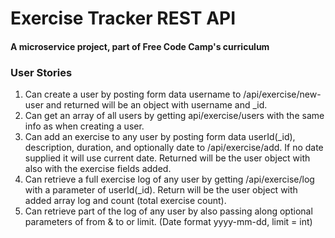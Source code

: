 # Exercise Tracker REST API

#### A microservice project, part of Free Code Camp's curriculum

### User Stories

1. Can create a user by posting form data username to /api/exercise/new-user and returned will be an object with username and _id.
2. Can get an array of all users by getting api/exercise/users with the same info as when creating a user.
3. Can add an exercise to any user by posting form data userId(_id), description, duration, and optionally date to /api/exercise/add. If no date supplied it will use current date. Returned will be the user object with also with the exercise fields added.
4. Can retrieve a full exercise log of any user by getting /api/exercise/log with a parameter of userId(_id). Return will be the user object with added array log and count (total exercise count).
5. Can retrieve part of the log of any user by also passing along optional parameters of from & to or limit. (Date format yyyy-mm-dd, limit = int)

